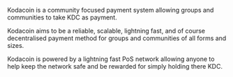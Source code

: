 Kodacoin is a community focused payment system allowing groups and communities to take KDC as payment.

Kodacoin aims to be a reliable, scalable, lightning fast, and of course decentralised payment method for groups and communities of all forms and sizes.

Kodacoin is powered by a lightning fast PoS network allowing anyone to help keep the network safe and be rewarded for simply holding there KDC.
